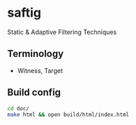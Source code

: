 # saftig
Static &amp; Adaptive Filtering Techniques

## Terminology

* Witness, Target

## Build config
```bash
cd doc/
make html && open build/html/index.html
```

